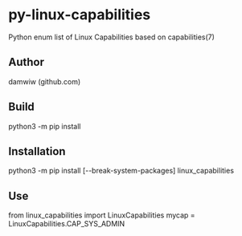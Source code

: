 # py-linux-capabilities
Python enum list of Linux Capabilities based on capabilities(7)

## Author
damwiw (github.com)

## Build
python3 -m pip install

## Installation
python3 -m pip install [--break-system-packages] linux_capabilities

## Use
from linux_capabilities import LinuxCapabilities
mycap = LinuxCapabilities.CAP_SYS_ADMIN
